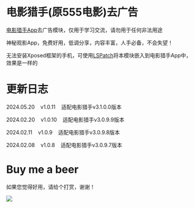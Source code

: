 # 电影猎手(原555电影)去广告

[电影猎手App](https://d22kk6r2ro4ut2.cloudfront.net/5ymakd.pdf)去广告模块，仅用于学习交流，请勿用于任何非法用途

神秘观影App，免费好用，低调分享，内容丰富，人手必备，不会失望！

无法安装Xposed框架的手机，可使用[LSPatch](https://github.com/LSPosed/LSPatch/releases/download/v0.6/manager-v0.6-398-release.apk)将本模块嵌入到电影猎手App中，效果是一样的

# 更新日志

2024.05.20&nbsp;&nbsp;&nbsp;&nbsp;v1.0.11&nbsp;&nbsp;&nbsp;&nbsp;适配电影猎手v3.1.0.0版本

2024.02.20&nbsp;&nbsp;&nbsp;&nbsp;v1.0.10&nbsp;&nbsp;&nbsp;&nbsp;适配电影猎手v3.0.9.9版本

2024.02.11&nbsp;&nbsp;&nbsp;&nbsp;v1.0.9&nbsp;&nbsp;&nbsp;&nbsp;适配电影猎手v3.0.9.8版本

2024.02.08&nbsp;&nbsp;&nbsp;&nbsp;v1.0.8&nbsp;&nbsp;&nbsp;&nbsp;适配电影猎手v3.0.9.7版本

# Buy me a beer

如果您觉得好用，请给个打赏，谢谢！

![](https://gitee.com/guangzishushu/image_hosting/raw/master/pictures/mm_reward.png)
